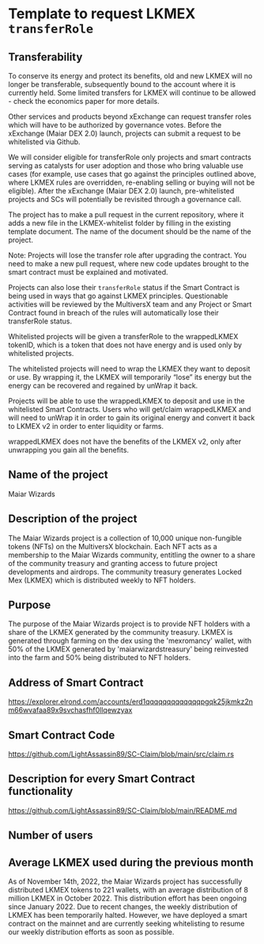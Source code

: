 # Template to request LKMEX `transferRole`

## Transferability

To conserve its energy and protect its benefits, old and new LKMEX will no longer be transferable, subsequently bound to
the account where it is currently held. Some limited transfers for LKMEX will continue to be allowed - check the 
economics paper for more details.

Other services and products beyond xExchange can request transfer roles which will have to be authorized by governance 
votes. Before the xExchange (Maiar DEX 2.0) launch, projects can submit a request to be whitelisted via Github.

We will consider eligible for transferRole only projects and smart contracts serving as catalysts for user adoption and 
those who bring valuable use cases (for example, use cases that go against the principles outlined above, where LKMEX 
rules are overridden, re-enabling selling or buying will not be eligible). After the xExchange (Maiar DEX 2.0) launch, 
pre-whitelisted projects and SCs will potentially be revisited through a governance call.

The project has to make a pull request in the current repository, where it adds a new file in the LKMEX-whitelist 
folder by filling in the existing template document. The name of the document should be the name of the project.

Note: Projects will lose the transfer role after upgrading the contract. You need to make a new pull request, where 
new code updates brought to the smart contract must be explained and motivated.

Projects can also lose their `transferRole` status if the Smart Contract is being used in ways that go against LKMEX 
principles. Questionable activities will be reviewed by the MultiversX team and any Project or Smart Contract found in 
breach of the rules will automatically lose their transferRole status.

Whitelisted projects will be given a transferRole to the wrappedLKMEX tokenID, which is a token that does not 
have energy and is used only by whitelisted projects. 

The whitelisted projects will need to wrap the LKMEX they want to deposit or use. By wrapping it, the LKMEX will 
temporarily “lose” its energy but the energy can be recovered and regained by unWrap it back.

Projects will be able to use the wrappedLKMEX to deposit and use in the whitelisted Smart Contracts. Users who will
get/claim wrappedLKMEX and will need to unWrap it in order to gain its original energy and convert it back  to LKMEX v2 
in order to enter liquidity or farms.

wrappedLKMEX does not have the benefits of the LKMEX v2, only after unwrapping you gain all the benefits.

## Name of the project
Maiar Wizards

## Description of the project
The Maiar Wizards project is a collection of 10,000 unique non-fungible tokens (NFTs) on the MultiversX blockchain. Each NFT acts as a membership to the Maiar Wizards community, entitling the owner to a share of the community treasury and granting access to future project developments and airdrops. The community treasury generates Locked Mex (LKMEX) which is distributed weekly to NFT holders.

## Purpose
The purpose of the Maiar Wizards project is to provide NFT holders with a share of the LKMEX generated by the community treasury. LKMEX is generated through farming on the dex using the 'mexromancy' wallet, with 50% of the LKMEX generated by 'maiarwizardstreasury' being reinvested into the farm and 50% being distributed to NFT holders.

## Address of Smart Contract
https://explorer.elrond.com/accounts/erd1qqqqqqqqqqqqqpgqk25jkmkz2nm66wvafaa89x9svchasfhf0llqewzyax
## Smart Contract Code
https://github.com/LightAssassin89/SC-Claim/blob/main/src/claim.rs

## Description for every Smart Contract functionality
https://github.com/LightAssassin89/SC-Claim/blob/main/README.md

## Number of users
## Average LKMEX used during the previous month
As of November 14th, 2022, the Maiar Wizards project has successfully distributed LKMEX tokens to 221 wallets, with an average distribution of 8 million LKMEX in October 2022. This distribution effort has been ongoing since January 2022. Due to recent changes, the weekly distribution of LKMEX has been temporarily halted. However, we have deployed a smart contract on the mainnet and are currently seeking whitelisting to resume our weekly distribution efforts as soon as possible.
